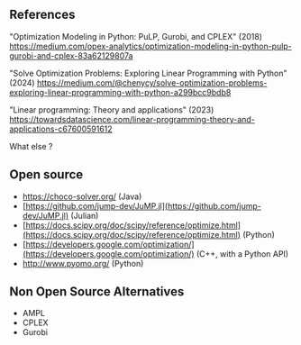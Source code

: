 ## References

"Optimization Modeling in Python: PuLP, Gurobi, and CPLEX" (2018)
https://medium.com/opex-analytics/optimization-modeling-in-python-pulp-gurobi-and-cplex-83a62129807a

"Solve Optimization Problems: Exploring Linear Programming with Python" (2024)
https://medium.com/@chenycy/solve-optimization-problems-exploring-linear-programming-with-python-a299bcc9bdb8

"Linear programming: Theory and applications" (2023)
https://towardsdatascience.com/linear-programming-theory-and-applications-c67600591612

What else ?

## Open source 

- https://choco-solver.org/ (Java)
- [https://github.com/jump-dev/JuMP.jl](https://github.com/jump-dev/JuMP.jl) (Julian)
- [https://docs.scipy.org/doc/scipy/reference/optimize.html](https://docs.scipy.org/doc/scipy/reference/optimize.html) (Python)
- [https://developers.google.com/optimization/](https://developers.google.com/optimization/) (C++, with a Python API)
- http://www.pyomo.org/ (Python)

## Non Open Source Alternatives

- AMPL
- CPLEX
- Gurobi